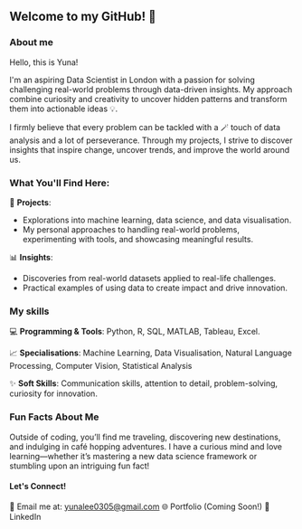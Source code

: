 ## Welcome to my GitHub! 👋

<!-- 
<picture>
 <source media="(prefers-color-scheme: dark)" srcset="YOUR-DARKMODE-IMAGE">
 <source media="(prefers-color-scheme: light)" srcset="YOUR-LIGHTMODE-IMAGE">
 <img alt="YOUR-ALT-TEXT" src="YOUR-DEFAULT-IMAGE">
</picture>
-->

### About me

<!-- to do : add more details about me later-->

Hello, this is Yuna! 

I'm an aspiring Data Scientist in London with a passion for solving challenging real-world problems through data-driven insights. My approach combine curiosity and creativity to uncover hidden patterns and transform them into actionable ideas 💡. 

I firmly believe that every problem can be tackled with a 🪄 touch of data analysis and a lot of perseverance. Through my projects, I strive to discover insights that inspire change, uncover trends, and improve the world around us. 


### What You'll Find Here:
🚀 **Projects**:
- Explorations into machine learning, data science, and data visualisation.
- My personal approaches to handling real-world problems, experimenting with tools, and showcasing meaningful results.

📊 **Insights**:
- Discoveries from real-world datasets applied to real-life challenges.
- Practical examples of using data to create impact and drive innovation.

### My skills
💻 **Programming & Tools**: Python, R, SQL, MATLAB, Tableau, Excel. 

📈 **Specialisations**: Machine Learning, Data Visualisation, Natural Language Processing, Computer Vision, Statistical Analysis

✨ **Soft Skills**: Communication skills, attention to detail, problem-solving, curiosity for innovation. 

### Fun Facts About Me
Outside of coding, you’ll find me traveling, discovering new destinations, and indulging in café hopping adventures. I have a curious mind and love learning—whether it’s mastering a new data science framework or stumbling upon an intriguing fun fact!


#### Let's Connect!

📧 Email me at: yunalee0305@gmail.com
🌐 Portfolio (Coming Soon!)
💼 LinkedIn

<!--
**lyna0305/lyna0305** is a ✨ _special_ ✨ repository because its `README.md` (this file) appears on your GitHub profile.

-->

